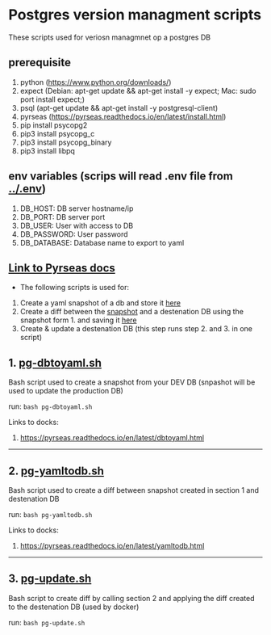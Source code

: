 # Postgres version managment scripts 
These scripts used for veriosn managmnet op a postgres DB

## prerequisite
1. python (https://www.python.org/downloads/)
2. expect (Debian: apt-get update && apt-get install -y expect; Mac: sudo port install expect;)
3. psql (apt-get update && apt-get install -y postgresql-client)
4. pyrseas (https://pyrseas.readthedocs.io/en/latest/install.html)
5. pip install psycopg2
6. pip3 install psycopg_c
7. pip3 install psycopg_binary
8. pip3 install libpq

## env variables (scrips will read .env file from [../.env](../.env))
1. DB_HOST: DB server hostname/ip 
2. DB_PORT: DB server port
3. DB_USER: User with access to DB
4. DB_PASSWORD: User password
5. DB_DATABASE: Database name to export to yaml

## [Link to Pyrseas docs](https://pyrseas.readthedocs.io/_/downloads/en/latest/pdf/)
* The following scripts is used for:
1. Create a yaml snapshot of a db and store it [here](../snapshot/CMS-DB.yaml)
2. Create a diff between the [snapshot](../snapshot/DB.yaml) and a destenation DB using the snapshot form 1. and saving it [here](../snapshot/DB-DIFF.sql)
3. Create & update a destenation DB (this step runs step 2. and 3. in one script)

## 1. [pg-dbtoyaml.sh](./pg-dbtoyaml.sh)

Bash script used to create a snapshot from your DEV DB (snpashot will be used to update the production DB)

run: 
```bash pg-dbtoyaml.sh```

Links to docks: 
1. https://pyrseas.readthedocs.io/en/latest/dbtoyaml.html

---

## 2. [pg-yamltodb.sh](./pg-yamltodb.sh)

Bash script used to create a diff between snapshot created in section 1 and destenation DB

run: 
```bash pg-yamltodb.sh```

Links to docks: 
1. https://pyrseas.readthedocs.io/en/latest/yamltodb.html

---

## 3. [pg-update.sh](./pg-update.sh)

Bash script to create diff by calling section 2 and applying the diff created to the destenation DB (used by docker)

run: 
```bash pg-update.sh```